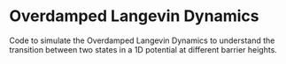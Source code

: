 # Overdamped Langevin Dynamics

Code to simulate the Overdamped Langevin Dynamics to understand the transition between two states in a 1D potential at different barrier heights.

